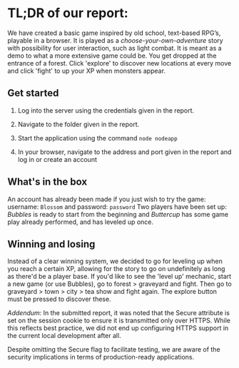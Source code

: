 # TL;DR of our report:

We have created a basic game inspired by old school, text-based RPG’s, playable in a browser. It is played as a _choose-your-own-adventure_ story with possibility for user interaction, such as light combat. It is meant as a demo to what a more extensive game could be. You get dropped at the entrance of a forest. Click 'explore' to discover new locations at every move and click 'fight' to up your XP when monsters appear.

## Get started
1. Log into the server using the credentials given in the report.

2. Navigate to the folder given in the report.

3. Start the application using the command `node nodeapp`

4. In your browser, navigate to the address and port given in the report and log in or create an account

## What's in the box
An account has already been made if you just wish to try the game: username: `Blossom` and password: `password`
Two players have been set up: _Bubbles_ is ready to start from the beginning and _Buttercup_ has some game play already performed, and has leveled up once.

## Winning and losing
Instead of a clear winning system, we decided to go for leveling up when you reach a certain XP, allowing for the story to go on undefinitely as long as there'd be a player base. If you'd like to see the 'level up' mechanic, start a new game (or use Bubbles), go to forest > graveyard and fight. Then go to graveyard > town > city > tea show and fight again. The explore button must be pressed to discover these. 

_Addendum:_ In the submitted report, it was noted that the Secure attribute is set on the session cookie to ensure it is transmitted only over HTTPS. While this reflects best practice, we did not end up configuring HTTPS support in the current local development after all.

Despite omitting the Secure flag to facilitate testing, we are aware of the security implications in terms of production-ready applications.
